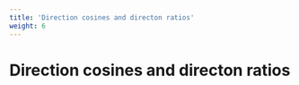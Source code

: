 ```yaml
---
title: 'Direction cosines and directon ratios'
weight: 6
---
```


# Direction cosines and directon ratios